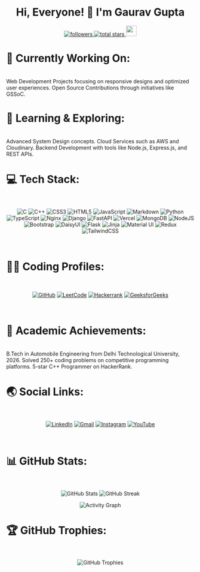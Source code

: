 <h1 align="center">Hi, Everyone! 👋 I'm Gaurav Gupta</h1> <p align="center"> <a href="https://github.com/Gaurav075?tab=followers"> <img alt="followers" title="Follow me on GitHub" src="https://custom-icon-badges.demolab.com/github/followers/Gaurav075?color=236ad3&labelColor=1155ba&style=for-the-badge&logo=person-add&label=Followers&logoColor=white"/> </a> <a href="https://github.com/Gaurav075?tab=repositories&sort=stargazers"> <img alt="total stars" title="Total stars on GitHub" src="https://custom-icon-badges.demolab.com/github/stars/Gaurav075?color=55960c&style=for-the-badge&labelColor=488207&logo=star"/> </a> <img src="https://komarev.com/ghpvc/?username=Gaurav075&label=PROFILE%20VISITORS&color=CD5F08&style=for-the-badge" height="28"/> </p>
<h1>🔭 Currently Working On:</h1>
<br/>
Web Development Projects focusing on responsive designs and optimized user experiences.
Open Source Contributions through initiatives like GSSoC.
<br/>
<h1>🌱 Learning & Exploring:</h1>
<br/>
Advanced System Design concepts.
Cloud Services such as AWS and Cloudinary.
Backend Development with tools like Node.js, Express.js, and REST APIs.
<br/>
<h1>💻 Tech Stack:</h1>
<br/>
<p align="center"> <img src="https://img.shields.io/badge/c-%2300599C.svg?style=for-the-badge&logo=c&logoColor=white" alt="C"/> <img src="https://img.shields.io/badge/c++-%2300599C.svg?style=for-the-badge&logo=c%2B%2B&logoColor=white" alt="C++"/> <img src="https://img.shields.io/badge/css3-%231572B6.svg?style=for-the-badge&logo=css3&logoColor=white" alt="CSS3"/> <img src="https://img.shields.io/badge/html5-%23E34F26.svg?style=for-the-badge&logo=html5&logoColor=white" alt="HTML5"/> <img src="https://img.shields.io/badge/javascript-%23323330.svg?style=for-the-badge&logo=javascript&logoColor=%23F7DF1E" alt="JavaScript"/> <img src="https://img.shields.io/badge/markdown-%23000000.svg?style=for-the-badge&logo=markdown&logoColor=white" alt="Markdown"/> <img src="https://img.shields.io/badge/python-3670A0?style=for-the-badge&logo=python&logoColor=ffdd54" alt="Python"/> <img src="https://img.shields.io/badge/typescript-%23007ACC.svg?style=for-the-badge&logo=typescript&logoColor=white" alt="TypeScript"/> <img src="https://img.shields.io/badge/nginx-%23009639.svg?style=for-the-badge&logo=nginx&logoColor=white" alt="Nginx"/> <img src="https://img.shields.io/badge/django-%23092E20.svg?style=for-the-badge&logo=django&logoColor=white" alt="Django"/> <img src="https://img.shields.io/badge/FastAPI-005571?style=for-the-badge&logo=fastapi" alt="FastAPI"/> <img src="https://img.shields.io/badge/vercel-%23000000.svg?style=for-the-badge&logo=vercel&logoColor=white" alt="Vercel"/> <img src="https://img.shields.io/badge/MongoDB-%234ea94b.svg?style=for-the-badge&logo=mongodb&logoColor=white" alt="MongoDB"/> <img src="https://img.shields.io/badge/node.js-6DA55F?style=for-the-badge&logo=node.js&logoColor=white" alt="NodeJS"/> <img src="https://img.shields.io/badge/bootstrap-%238511FA.svg?style=for-the-badge&logo=bootstrap&logoColor=white" alt="Bootstrap"/> <img src="https://img.shields.io/badge/daisyui-5A0EF8?style=for-the-badge&logo=daisyui&logoColor=white" alt="DaisyUI"/> <img src="https://img.shields.io/badge/flask-%23000.svg?style=for-the-badge&logo=flask&logoColor=white" alt="Flask"/> <img src="https://img.shields.io/badge/jinja-white.svg?style=for-the-badge&logo=jinja&logoColor=black" alt="Jinja"/> <img src="https://img.shields.io/badge/materialui-%230081CB.svg?style=for-the-badge&logo=material-ui&logoColor=white" alt="Material UI"/> <img src="https://img.shields.io/badge/redux-%23593d88.svg?style=for-the-badge&logo=redux&logoColor=white" alt="Redux"/> <img src="https://img.shields.io/badge/tailwindcss-%2338B2AC.svg?style=for-the-badge&logo=tailwind-css&logoColor=white" alt="TailwindCSS"/> </p>
<br/>
<h1>👨‍💻 Coding Profiles:</h1>
</br>
<p align="center"> <a href="https://github.com/Gaurav075"><img src="https://img.shields.io/badge/GitHub-181717?style=for-the-badge&logo=github&logoColor=white" alt="GitHub"></a> <a href="https://leetcode.com/u/officialgauravgupta3/"><img src="https://img.shields.io/badge/LeetCode-FFA116?style=for-the-badge&logo=leetcode&logoColor=black" alt="LeetCode"></a> <a href="https://www.hackerrank.com/GauravGupta007"><img src="https://img.shields.io/badge/Hackerrank-2EC866?style=for-the-badge&logo=hackerrank&logoColor=white" alt="Hackerrank"></a> <a href="https://www.geeksforgeeks.org/user/gauravgupta124/"><img src="https://img.shields.io/badge/GeeksforGeeks-008000?style=for-the-badge&logo=geeksforgeeks&logoColor=white" alt="GeeksforGeeks"></a> </p>
<br/>
<h1>📜 Academic Achievements:</h1>
<br/>
B.Tech in Automobile Engineering from Delhi Technological University, 2026.
Solved 250+ coding problems on competitive programming platforms.
5-star C++ Programmer on HackerRank.
<br/>
<h1>🌏 Social Links:</h1>
<br/>
<p align="center"> <a href="https://www.linkedin.com/in/gaurav-gupta-097069261/"><img src="https://img.shields.io/badge/LinkedIn-0A66C2?style=for-the-badge&logo=linkedin&logoColor=white" alt="LinkedIn"></a> <a href="mailto:officialgauravgupta3@gmail.com"><img src="https://img.shields.io/badge/Gmail-D14836?style=for-the-badge&logo=gmail&logoColor=white" alt="Gmail"></a> <a href="https://www.instagram.com/gauravgupta7431/"><img src="https://img.shields.io/badge/Instagram-E4405F?style=for-the-badge&logo=instagram&logoColor=white" alt="Instagram"></a> <a href="https://www.youtube.com/channel/UCJtTJKJ_bg7RB1ObHzKCRqw"><img src="https://img.shields.io/badge/YouTube-FF0000?style=for-the-badge&logo=youtube&logoColor=white" alt="YouTube"></a> </p>
<br/>
<h1>📊 GitHub Stats:</h1>
<br/>
<p align="center"> <img src="https://github-readme-stats.vercel.app/api?username=Gaurav075&theme=radical&show_icons=true&hide_border=true" alt="GitHub Stats"/> <img src="https://github-readme-streak-stats.herokuapp.com/?user=Gaurav075&theme=radical&hide_border=true" alt="GitHub Streak"/> </p> <p align="center"> <img src="https://github-readme-activity-graph.cyclic.app/graph?username=Gaurav075&theme=redical&area=true&radius=14" alt="Activity Graph"> </p>
<h1>🏆 GitHub Trophies:</h1>
<br/>
<p align="center"> <img src="https://github-profile-trophy.vercel.app/?username=Gaurav075&theme=radical&no-frame=true&no-bg=false&margin-w=4" alt="GitHub Trophies"> </p>
